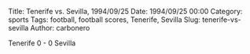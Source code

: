 Title: Tenerife vs. Sevilla, 1994/09/25
Date: 1994/09/25 00:00
Category: sports
Tags: football, football scores, Tenerife, Sevilla
Slug: tenerife-vs-sevilla
Author: carbonero


Tenerife 0 - 0 Sevilla
